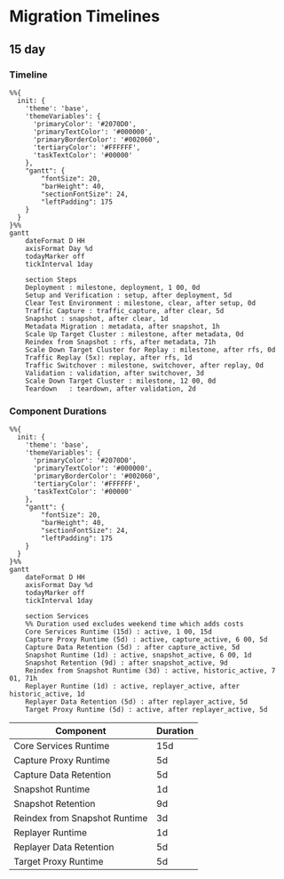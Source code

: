 # Migration Timelines

## 15 day


### Timeline

```mermaid
%%{
  init: {
    'theme': 'base',
    'themeVariables': {
      'primaryColor': '#2070D0',
      'primaryTextColor': '#000000',      
      'primaryBorderColor': '#002060',
      'tertiaryColor': '#FFFFFF',
      'taskTextColor': '#00000'
    },
    "gantt": {
        "fontSize": 20,
        "barHeight": 40,
        "sectionFontSize": 24,
        "leftPadding": 175
    }
  }
}%%
gantt
    dateFormat D HH
    axisFormat Day %d
    todayMarker off
    tickInterval 1day

    section Steps
    Deployment : milestone, deployment, 1 00, 0d
    Setup and Verification : setup, after deployment, 5d
    Clear Test Environment : milestone, clear, after setup, 0d
    Traffic Capture : traffic_capture, after clear, 5d
    Snapshot : snapshot, after clear, 1d
    Metadata Migration : metadata, after snapshot, 1h
    Scale Up Target Cluster : milestone, after metadata, 0d
    Reindex from Snapshot : rfs, after metadata, 71h
    Scale Down Target Cluster for Replay : milestone, after rfs, 0d
    Traffic Replay (5x): replay, after rfs, 1d
    Traffic Switchover : milestone, switchover, after replay, 0d
    Validation : validation, after switchover, 3d
    Scale Down Target Cluster : milestone, 12 00, 0d
    Teardown   : teardown, after validation, 2d
```

### Component Durations

```mermaid
%%{
  init: {
    'theme': 'base',
    'themeVariables': {
      'primaryColor': '#2070D0',
      'primaryTextColor': '#000000',      
      'primaryBorderColor': '#002060',
      'tertiaryColor': '#FFFFFF',
      'taskTextColor': '#00000'
    },
    "gantt": {
        "fontSize": 20,
        "barHeight": 40,
        "sectionFontSize": 24,
        "leftPadding": 175
    }
  }
}%%
gantt
    dateFormat D HH
    axisFormat Day %d
    todayMarker off
    tickInterval 1day

    section Services
    %% Duration used excludes weekend time which adds costs
    Core Services Runtime (15d) : active, 1 00, 15d
    Capture Proxy Runtime (5d) : active, capture_active, 6 00, 5d
    Capture Data Retention (5d) : after capture_active, 5d
    Snapshot Runtime (1d) : active, snapshot_active, 6 00, 1d
    Snapshot Retention (9d) : after snapshot_active, 9d
    Reindex from Snapshot Runtime (3d) : active, historic_active, 7 01, 71h
    Replayer Runtime (1d) : active, replayer_active, after historic_active, 1d
    Replayer Data Retention (5d) : after replayer_active, 5d
    Target Proxy Runtime (5d) : active, after replayer_active, 5d
```

| Component                         | Duration |
|-----------------------------------|----------|
| Core Services Runtime             | 15d      |
| Capture Proxy Runtime             | 5d       |
| Capture Data Retention            | 5d       |
| Snapshot Runtime                  | 1d       |
| Snapshot Retention                | 9d       |
| Reindex from Snapshot Runtime     | 3d       |
| Replayer Runtime                  | 1d       |
| Replayer Data Retention           | 5d       |
| Target Proxy Runtime              | 5d       |

